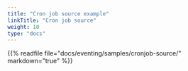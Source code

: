 ```yaml
---
title: "Cron job source example"
linkTitle: "Cron job source"
weight: 10
type: "docs"
---
```


{{% readfile file="docs/eventing/samples/cronjob-source/" markdown="true" %}}

